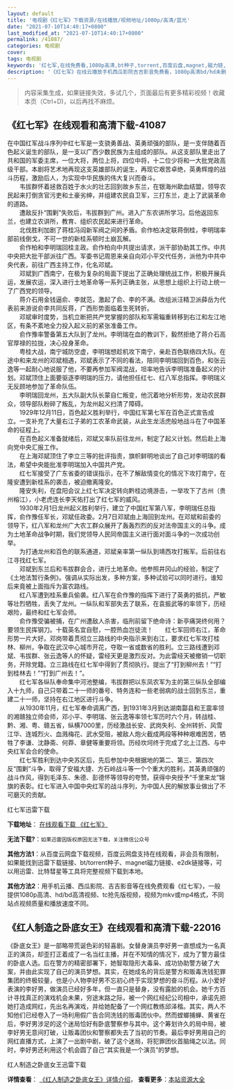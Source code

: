 ```yaml
---
layout: default
title: '电视剧《红七军》下载资源/在线播放/视频地址/1080p/高清/蓝光'
date: "2021-07-10T14:40:17+0800"
last_modified_at: "2021-07-10T14:40:17+0800"
permalink: /41087/
categories: 电视剧
cover:
tags: 电视剧
keywords: '红七军,在线免费看,1080p高清,bt种子,torrent,百度云盘,magnet,磁力链,迅雷下载资源'
description: '《红七军》在线云播放手机西瓜影院吉吉影音免费看，1080p高清bd/hd未删减完整版和tc抢先枪版，mkv/mp4格式，附带bt/torrent种子、magnet/磁力链、百度云盘、网盘资源迅雷下载链接'
---
```


>内容采集生成，如果链接失效，多试几个，页面最后有更多精彩视频！收藏本页（Ctrl+D)，以后再找不麻烦。


## 《红七军》在线观看和高清下载-41087

在中国红军战斗序列中红七军是一支骁勇善战、英勇顽强的部队，是一支伴随着百色起义诞生的部队，是一支以广西少数民族为主组成的部队。从这支部队里走出了共和国的军委主席，一位大将，两位上将，四位中将，十二位少将和一大批党政高级干部。本剧将艺术地再现这支英雄部队的诞生，再现它艰苦卓绝，英勇辉煌的战斗历程，激励后人，为实现中华民族的伟大复兴而奋斗。<br />　　韦拔群怀着拯救百姓于水火的壮志回到故乡东兰，在银海州歃血结盟，领导农民起来打倒贪官污吏和土豪劣绅，并组建农民自卫军，三打东兰，走上了武装革命的道路。<br />　　遭敌反扑“围剿”失败后，韦拔群到广州。进入广东农讲所学习。后他返回东兰，也建立农讲所，教育、组织农民起来进行革命。<br />　　北伐胜利加剧了蒋桂冯阎新军阀之间的矛盾。俞作柏决定联蒋倒桂，李明瑞率部前线倒戈，不可一世的新桂系顿时土崩瓦解。<br />　　俞作柏和李明瑞回桂主政。俞作柏向中共提出请求，派干部协助其工作。中共中央把大批干部派往广西。军委书记周恩来亲自向邓小平交代任务，派他为中共中央代表，前往广西主持工作，化名邓斌。<br />　　邓斌到广西南宁，在极为复杂的局面下提出了正确处理统战工作，积极开展兵运，发展农运，深入进行土地革命等一系列正确主张，从思想上组织上行动上统一了广西党的领导。<br />　　蒋介石用金钱逼俞、李就范，激起了俞、李的不满。改组派汪精卫派薛岳为代表前来游说俞李共同反蒋，广西形势面临着生死转折。<br />　　邓斌审时度势，当机立断把共产党掌握的部队和军需辎重转移到右江和左江地区，有条不紊地全力投入起义前的紧张准备工作。<br />　　俞作豫率警备第五大队到了龙州。李明瑞在血的教训下，毅然拒绝了蒋介石高官厚禄的拉拢，决心投身革命。<br />　　粤桂大战，南宁城防空虚，李明瑞想趁机攻下南宁，亲赴百色联络四大队。在途中和来龙州的邓斌相遇，邓斌表示了不同的看法，陪同李明瑞回到百色，和张云逸等一起耐心地说服了他，不要再参加军阀混战，坦率地告诉李明瑞准备起义的计划。邓斌顶住上面要驱逐李明瑞的压力，请他担任红七、红八军总指挥。李明瑞义无反顾地参加了革命队伍。<br />　　李明瑞回龙州，五大队副大队长蒙自仁叛变，他沉着地分析形势，发动农民群众，领导部队粉碎了叛乱，为龙州起义扫清了障碍。<br />　　1929年12月11日，百色起义胜利举行，中国红军第七军在百色正式宣告成立。一支补充了大量右江子弟的工农革命武装，从此生龙活虎般地战斗在了中国革命的征程上。<br />　　在百色起义准备就绪后，邓斌又率队前往龙州，制定了起义计划。然后赴上海向党中央汇报工作。<br />　　在上海邓斌顶住了李立三等的批评指责，旗帜鲜明地谈出了自己对李明瑞的看法，希望中央能批准李明瑞加入中国共产党。<br />　　红七军接受了广东省委的错误指示，在不了解敌情变化的情况下攻打南宁，在隆安遭到新桂系的袭击，被迫撤离隆安。<br />　　隆安失利，在盘阳会议上红七军决定转向黔桂边境游击，一举攻下了古州（贵州榕江），小老虎连长李天佑打出了红七军的威风。<br />　　1930年2月1日龙州起义胜利举行，建立了中国红军第八军，李明瑞任总指挥，俞作豫任军长，邓斌任政委。2月7日邓斌由上海回到龙州。在邓斌和前委的领导下，红八军和龙州广大农工群众展开了轰轰烈烈的反对法帝国主义的斗争。成为土地革命战争时期，我们党领导人民同帝国主义进行面对面斗争的一次成功创举。<br />　　为打通龙州和百色的联系通道，邓斌亲率第一纵队到靖西攻打叛军。后前往右江寻找红七军。<br />　　邓斌到东兰后和韦拔群会合，进行土地革命。他参照井冈山的经验，制定了《土地法暂行条例》。强调从实际出发，多种方案，多种试验可以同时进行。谁知后来竟被上面指斥为富农路线。<br />　　红八军遭到桂系重兵偷袭。红八军在俞作豫的指挥下进行了英勇的抵抗，严敏等壮烈牺牲，丢失了龙州。一纵队和军部失去了联系，在袁振武等的率领下，历经艰险，最终和红七军会师。<br />　　俞作豫受骗被捕，在广州遭敌人杀害，临刑前留下绝命诗：新亭痛哭终何用？要领生民挥钢刀。十载英名宜自慰，一腔热血岂徒流！　　红七军回师右江，革命形势一片大好。邓岗带着贯彻立三路线的中央指示来到右江，要求红七军攻打桂林、柳州，争取在武汉中心城市开花，夺取一省或数省的胜利。立三路线遭到邓斌、韦拔群、张云逸等人的怀疑，雷经天更是激烈反对。为此雷经天被撤销一切职务，开除党籍。立三路线在红七军中得到了贯彻执行。提出了“打到柳州去！”“打到桂林去！”“打到广州去！”。<br />　　红七军各纵队奉命集中河池整编，韦拔群把以东凤农军为主的第三纵队全部编入十九师，自己只带着二十一师的番号、特务连和一些老弱病的战士回到东兰，重建二十一师，坚持在右江地区进行斗争。<br />　　从1930年11月，红七军奉命调离广西，到1931年3月到达湖南酃县和王震率领的湘赣独立师会师，邓小平、李明瑞、张云逸等率领七军历时六个月，转战桂、黔、湘、粤、赣五省，纵横7000里，历经激战长安、武岗失利、全州转折、风雪江华、连城烈火、血溅梅花、武水受阻，被敌人炮火截成两段等种种艰难困苦，牺牲了李谦、沈静斋、何莽、章健等重要将领。历经坎坷终于完成了北上江西、与中央红军会合的使命。<br />　　红七军胜利到达中央苏区后，先后参加中央根据地的第二、第三、第四次反&ldquo;围剿”斗争，取得了安福大捷、方石岭战斗等一个个重大的胜利，其英勇顽强的战斗作风，得到毛泽东、朱德、彭德怀等领导的夸赞。获得中央授予&ldquo;千里来龙”锦旗的表彰。红七军进入中国中央红军的战斗序列，为中国人民的解放事业做出了不可磨灭的贡献。&nbsp;


红七军迅雷下载

**下载地址**： [在线观看下载 《红七军》](https://www.993dy.com//vod-detail-id-11232.html) 


**无法下载?**：`如果迅雷因版权原因无法下载，关注微信公众号 `

**其他方法1**：从百度云网盘下载视频，百度云网盘支持在线观看，非会员有限制，如果能找到迅雷下载链接、bt/torrent种子、magnet磁力链接、e2dk链接等，可以用迅雷、比特彗星等工具将完整视频下载到本地。

**其他方法2**：用手机云播、西瓜影院、吉吉影音等在线免费观看《红七军》，一般提供1080p高清、hd/bd高清视频、tc抢先版视频，视频为mkv或mp4格式，不同站点视频质量和播放速度不同。


## 《红人制造之卧底女王》在线观看和高清下载-22016

《卧底女王》是一部略带荒诞色彩的轻喜剧。女替身演员李好男一直想成为一名真正的演员，却歪打正着成了一名当红主播，并在不知情的情况下，成为了警方最佳的卧底人选。后在警方的精密部署下，她智取隐形大毒枭、成功协助警方破了大案，并由此实现了自己的演员梦想。其实，在她成名的背后是警方和贩毒洗钱犯罪集团的终极较量，也是小人物李好男不忘初心终于实现梦想的奋斗历程。从小爱好表演的李好男，做演员已经好多年，但一直只是替身，没有露脸的机会。她千方百计寻找真正的演戏机会未果，穷途末路之际，被一个网红经纪公司相中，承诺先把她打造成网红，先出名再演戏，并给她配备了一个网红教练邱泽楷。其实，两人不知他们已经卷入了一场利用假广告合同洗钱的贩毒团伙中。然而螳螂捕蝉、黄雀在后，李好男涉足的这个迷局恰好有卧底警察参与其中。这个筹划许久的局中局，被李好男无意间打破，让贩毒团伙和警察都失去了当初的节奏。最后李好男用自己的网红直播方式，上演了一出剧中剧，破了这个迷局，将犯罪团伙首脑绳之以法。同时，李好男还利用这个机会圆了自己“其实我是一个演员”的梦想。


红人制造之卧底女王迅雷下载

**详情查看**： [《红人制造之卧底女王》详情介绍](/movie/22016/)， **查看更多**：[本站资源大全](/movie/t/all/)

